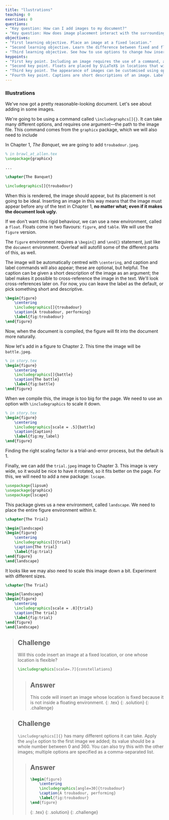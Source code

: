 ```yaml
---
title: "llustrations"
teaching: 0
exercises: 0
questions:
- "Key question: How can I add images to my document?"
- "Key question: How does image placement interact with the surrounding text?"
objectives:
- "First learning objective. Place an image at a fixed location."
- "Second learning objective. Learn the difference between fixed and floating images."
- "Third learning objective. See how to use options to change how inserted images appear."
keypoints:
- "First key point. Including an image requires the use of a command, and possibly a `figure` environment, an the specification of the path to the image (which may be more than just the filename, if the image is in a subdirectory)."
- "Second key point. Floats are placed by $\LaTeX$ in locations that will look nice; this is determined by a set of rules (that can be modified, if one is so inclined)."
- "Third key point. The appearance of images can be customised using options to `\includegraphics{}`."
- "Fourth key point. Captions are short descriptions of an image. Labels are a way to refer to them within the text."
---
```


### Illustrations

We've now got a pretty reasonable-looking document. Let's see about adding in some images.

We're going to be using a command called `\includegraphcs[]{}`. It can take many different options, and requires one argument—the path to the image file. This command comes from the `graphicx` package, which we will also need to include

In Chapter 1, *The Banquet*, we are going to add `troubadour.jpeg`.

```latex
% in brawl_at_allen.tex
\usepackage{graphicx}

...

\chapter{The Banquet}

\includegraphics[]{troubadour}
```

When this is rendered, the image should appear, but its placement is not going to be ideal. Inserting an image in this way means that the image must appear before any of the text in Chapter 1, **no matter what; even if it makes the document look ugly.**

If we don't want this rigid behaviour, we can use a new environment, called a `float`. Floats come in two flavours: `figure`, and `table`. We will use the `figure` version.

The `figure` environment requires a `\begin{}` and `\end{}` statement, just like the `document` environment. Overleaf will autofill some of the different parts of this, as well.

The image will be automatically centred with `\centering`, and caption and label commands will also appear; these are optional, but helpful. The caption can be given a short description of the image as an argument; the label makes it possible to cross-reference the image in the text. We'll look cross-references later on. For now, you can leave the label as the default, or pick something short and descriptive.

```latex
\begin{figure}
    \centering
    \includegraphics[]{troubadour}
    \caption{A troubadour, performing}
    \label{fig:troubadour}
\end{figure}
```

Now, when the document is compiled, the figure will fit into the document more naturally.

Now let's add in a figure to Chapter 2. This time the image will be `battle.jpeg`.

```latex
% in story.tex
\begin{figure}
    \centering
    \includegraphics[]{battle}
    \caption{The battle}
    \label{fig:battle}
\end{figure}
```
When we compile this, the image is too big for the page. We need to use an option with `\includegraphics` to scale it down.

```latex
% in story.tex
\begin{figure}
    \centering
    \includegraphics[scale = .5]{battle}
    \caption{Caption}
    \label{fig:my_label}
\end{figure}
```

Finding the right scaling factor is a trial-and-error process, but the default is 1.

Finally, we can add the `trial.jpeg` image to Chapter 3. This image is very wide, so it would be nice to have it rotated, so it fits better on the page. For this, we will need to add a new package: `lscape`.


```latex
\usepackage{lipsum}
\usepackage{graphicx}
\usepackage{lscape}
```

This package gives us a new environment, called `landscape`. We need to place the entire figure environment within it.

```latex
\chapter{The Trial}

\begin{landscape}
\begin{figure}
    \centering
    \includegraphics[]{trial}
    \caption{The trial}
    \label{fig:trial}
\end{figure}
\end{landscape}
```

It looks like we may also need to scale this image down a bit. Experiment with different sizes.

```latex
\chapter{The Trial}

\begin{landscape}
\begin{figure}
    \centering
    \includegraphics[scale = .8]{trial}
    \caption{The trial}
    \label{fig:trial}
\end{figure}
\end{landscape}
```


> ## Challenge
>
> Will this code insert an image at a fixed location, or one whose location is flexible?
>
> ```latex
> \includegraphics[scale=.7]{constellations}
> ```
>
> > ## Answer
> > This code will insert an image whose location is fixed because it is not inside a floating environment.
> > {: .tex}
> {: .solution}
{: .challenge}

>
> ## Challenge
> `\includegraphics[]{}` has many different options it can take. Apply the `angle` option to the first image we added; its value should be a whole number between 0 and 360. You can also try this with the other images; multiple options are specified as a comma-separated list.
>
> > ## Answer
> > ```latex
> > \begin{figure}
> >     \centering
> >     \includegraphics[angle=30]{troubadour}
> >     \caption{A troubadour, performing}
> >     \label{fig:troubadour}
> > \end{figure}
> > ```
> > {: .tex}
> {: .solution}
{: .challenge}
